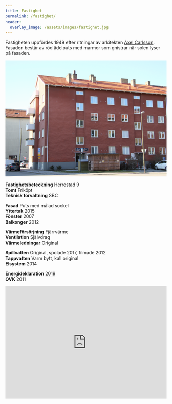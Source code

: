 ```yaml
---
title: Fastighet
permalink: /fastighet/
header:
  overlay_image: /assets/images/fastighet.jpg
---
```


Fastigheten uppfördes 1949 efter ritningar av arkitekten <a href="https://sv.wikipedia.org/wiki/Axel_Carlsson_(arkitekt)" target="_blank" rel="noopener noreferrer">Axel Carlsson</a>. Fasaden består av röd ädelputs med marmor som gnistrar när solen lyser på fasaden.

![Huset](/assets/images/huset.png)

**Fastighetsbeteckning** Herrestad 9  
**Tomt** Friköpt  
**Teknisk förvaltning** SBC  

**Fasad** Puts med målad sockel  
**Yttertak** 2015  
**Fönster** 2007  
**Balkonger** 2012  

**Värmeförsörjning** Fjärrvärme  
**Ventilation** Självdrag  
**Värmeledningar** Original  

**Spillvatten** Original, spolade 2017, filmade 2012  
**Tappvatten** Varm bytt, kall original  
**Elsystem** 2014  

**Energideklaration**  <a href="/assets/Energideklaration%202019.pdf" target="_blank" rel="noopener noreferrer">2019</a>  
**OVK** 2011  

<iframe src="https://www.google.com/maps/embed?pb=!1m18!1m12!1m3!1d2254.392843597742!2d12.980999872856476!3d55.59517639025707!2m3!1f0!2f0!3f0!3m2!1i1024!2i768!4f13.1!3m3!1m2!1s0x4653a6acfe7f317b%3A0x3e551cd62bcee371!2sBrf%20Herrestadsgatan%203!5e0!3m2!1ssv!2sse!4v1587738592472!5m2!1ssv!2sse" width="100%" max-width="600" height="350" frameborder="0" style="border:0;" allowfullscreen="" aria-hidden="false" tabindex="0"></iframe>
